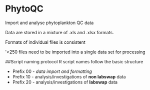 # PhytoQC
Import and analyse phytoplankton QC data

Data are stored in a mixture of .xls and .xlsx formats.

Formats of individual files is consistent

'>250 files need to be imported into a single data set for processing

##Script naming protocol
R script names follow the basic structure
* Prefix 00 - *data import and formatting*
* Prefix 10 - analysis/investigations of **non labswap** data
* Prefix 20 - analysis/investigations of **labswap** data
